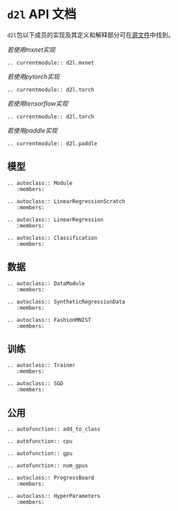 # `d2l` API 文档


`d2l`包以下成员的实现及其定义和解释部分可在[源文件](https://github.com/d2l-ai/d2l-en/tree/master/d2l)中找到。


*若使用mxnet实现*
```eval_rst
.. currentmodule:: d2l.mxnet
```

*若使用pytorch实现*
```eval_rst
.. currentmodule:: d2l.torch
```

*若使用tensorflow实现*
```eval_rst
.. currentmodule:: d2l.torch
```

*若使用paddle实现*
```eval_rst
.. currentmodule:: d2l.paddle
```

## 模型

```eval_rst
.. autoclass:: Module
   :members:

.. autoclass:: LinearRegressionScratch
   :members:

.. autoclass:: LinearRegression
   :members:

.. autoclass:: Classification
   :members:
```

## 数据

```eval_rst
.. autoclass:: DataModule
   :members:

.. autoclass:: SyntheticRegressionData
   :members:

.. autoclass:: FashionMNIST
   :members:
```

## 训练

```eval_rst
.. autoclass:: Trainer
   :members:

.. autoclass:: SGD
   :members:
```

## 公用

```eval_rst
.. autofunction:: add_to_class

.. autofunction:: cpu

.. autofunction:: gpu

.. autofunction:: num_gpus

.. autoclass:: ProgressBoard
   :members:

.. autoclass:: HyperParameters
   :members:
```

